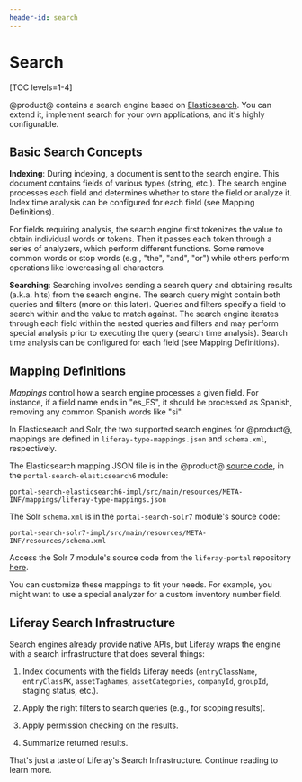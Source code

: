 ```yaml
---
header-id: search
---
```


# Search

[TOC levels=1-4]

@product@ contains a search engine based on [Elasticsearch](https://www.elastic.co/products/elasticsearch). You can 
extend it, implement search for your own applications, and it's highly
configurable. 

## Basic Search Concepts 

**Indexing**: During indexing, a document is sent to the search engine. This
document contains fields of various types (string, etc.). The search engine
processes each field and determines whether to store the field or analyze it.
Index time analysis can be configured for each field (see Mapping Definitions).

For fields requiring analysis, the search engine first tokenizes the value to
obtain individual words or tokens. Then it passes each token through a series of
analyzers, which perform different functions. Some remove common words or stop
words (e.g., "the", "and", "or") while others perform operations like
lowercasing all characters.

**Searching**: Searching involves sending a search query and obtaining results
(a.k.a. hits) from the search engine. The search query might contain both
queries and filters (more on this later). Queries and filters specify a
field to search within and the value to match against. The search engine
iterates through each field within the nested queries and filters and may
perform special analysis prior to executing the query (search time analysis).
Search time analysis can be configured for each field (see Mapping Definitions).

## Mapping Definitions 

_Mappings_ control how a search engine processes a given field. For instance,
if a field name ends in "es_ES", it should be processed as Spanish, removing any
common Spanish words like "si".

In Elasticsearch and Solr, the two supported search engines for @product@,
mappings are defined in `liferay-type-mappings.json` and `schema.xml`,
respectively.

The Elasticsearch mapping JSON file is in the @product@ 
[source code](https://github.com/liferay/liferay-portal),
in the `portal-search-elasticsearch6`  module:

    portal-search-elasticsearch6-impl/src/main/resources/META-INF/mappings/liferay-type-mappings.json

The Solr `schema.xml` is in the `portal-search-solr7` module's source code:

    portal-search-solr7-impl/src/main/resources/META-INF/resources/schema.xml

Access the Solr 7 module's source code from the `liferay-portal` repository 
[here](https://github.com/liferay/liferay-portal/blob/7.2.x/modules/apps/portal-search-solr7/portal-search-solr7-impl/src/main/resources/META-INF/resources/schema.xml).

You can customize these mappings to fit your needs. For example, you might want
to use a special analyzer for a custom inventory number field.

## Liferay Search Infrastructure 

Search engines already provide native APIs, but Liferay wraps the engine with
a search infrastructure that does several things:

1. Index documents with the fields Liferay needs (`entryClassName`,
   `entryClassPK`, `assetTagNames`, `assetCategories`, `companyId`, `groupId`,
   staging status, etc.).

2. Apply the right filters to search queries (e.g., for scoping
   results).

3.  Apply permission checking on the results.

4.  Summarize returned results.

That's just a taste of Liferay's Search Infrastructure. Continue reading to
learn more.
